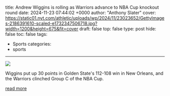 title: Andrew Wiggins is rolling as Warriors advance to NBA Cup knockout round
date: 2024-11-23 07:44:02 +0000
author: "Anthony Slater"
cover: https://static01.nyt.com/athletic/uploads/wp/2024/11/23023652/GettyImages-2186391610-scaled-e1732347506718.jpg?width=1200&height=675&fit=cover
draft: false
top: false
type: post
hide: false
toc: false
tags:
  - Sports
categories:
  - sports
---

![](https://static01.nyt.com/athletic/uploads/wp/2024/11/23023652/GettyImages-2186391610-scaled-e1732347506718.jpg?width=1200&height=675&fit=cover)

Wiggins put up 30 points in Golden State's 112-108 win in New Orleans, and the Warriors clinched Group C of the NBA Cup.

[read more](https://www.nytimes.com/athletic/5941733/2024/11/23/andrew-wiggins-warriors-nba-cup-knockout-round/)
